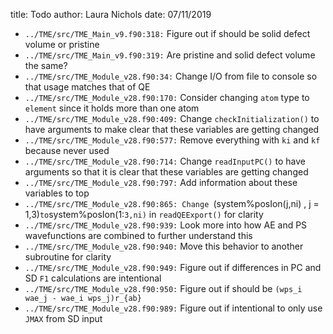 title: Todo
author: Laura Nichols
date: 07/11/2019

* `../TME/src/TME_Main_v9.f90:318:` Figure out if should be solid defect volume or pristine
* `../TME/src/TME_Main_v9.f90:319:` Are pristine and solid defect volume the same?
* `../TME/src/TME_Module_v28.f90:34:` Change I/O from file to console so that usage matches that of QE
* `../TME/src/TME_Module_v28.f90:170:` Consider changing `atom` type to `element` since it holds more than one atom
* `../TME/src/TME_Module_v28.f90:409:` Change `checkInitialization()` to have arguments to make clear that these variables are getting changed
* `../TME/src/TME_Module_v28.f90:577:` Remove everything with `ki` and `kf` because never used
* `../TME/src/TME_Module_v28.f90:714:` Change `readInputPC()` to have arguments so that it is clear that these variables are getting changed
* `../TME/src/TME_Module_v28.f90:797:` Add information about these variables to top
* `../TME/src/TME_Module_v28.f90:865: Change `(system%posIon(j,ni) , j = 1,3)` to `system%posIon(1:`3,ni)` in `readQEExport()` for clarity
* `../TME/src/TME_Module_v28.f90:939:` Look more into how AE and PS wavefunctions are combined to further understand this
* `../TME/src/TME_Module_v28.f90:940:` Move this behavior to another subroutine for clarity
* `../TME/src/TME_Module_v28.f90:949:` Figure out if differences in PC and SD `F1` calculations are intentional
* `../TME/src/TME_Module_v28.f90:950:` Figure out if should be `(wps_i wae_j - wae_i wps_j)r_{ab}`
* `../TME/src/TME_Module_v28.f90:989:` Figure out if intentional to only use `JMAX` from SD input
